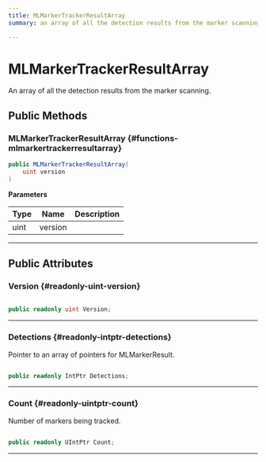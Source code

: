 ```yaml
---
title: MLMarkerTrackerResultArray
summary: an array of all the detection results from the marker scanning. 

---
```


# MLMarkerTrackerResultArray




An array of all the detection results from the marker scanning.   





## Public Methods

###  MLMarkerTrackerResultArray {#functions-mlmarkertrackerresultarray}

```csharp
public MLMarkerTrackerResultArray(
    uint version
)
```


**Parameters**

| Type | Name  | Description  | 
|--|--|--|
| uint |version||






-----------

## Public Attributes

### Version {#readonly-uint-version}

```csharp

public readonly uint Version;

```






-----------

### Detections {#readonly-intptr-detections}

Pointer to an array of pointers for MLMarkerResult. 

```csharp

public readonly IntPtr Detections;

```






-----------

### Count {#readonly-uintptr-count}

Number of markers being tracked. 

```csharp

public readonly UIntPtr Count;

```






-----------

